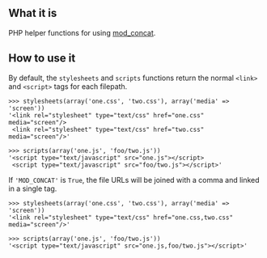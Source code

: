 ## What it is

PHP helper functions for using [mod_concat][].

## How to use it

By default, the `stylesheets` and `scripts` functions return the normal
`<link>` and `<script>` tags for each filepath.

    >>> stylesheets(array('one.css', 'two.css'), array('media' => 'screen'))
    '<link rel="stylesheet" type="text/css" href="one.css" media="screen"/>
     <link rel="stylesheet" type="text/css" href="two.css" media="screen"/>'

    >>> scripts(array('one.js', 'foo/two.js'))
    '<script type="text/javascript" src="one.js"></script>
     <script type="text/javascript" src="foo/two.js"></script>'

If `'MOD_CONCAT'` is `True`, the file URLs will be joined with a comma and
linked in a single tag.

    >>> stylesheets(array('one.css', 'two.css'), array('media' => 'screen'))
    '<link rel="stylesheet" type="text/css" href="one.css,two.css" media="screen"/>'

    >>> scripts(array('one.js', 'foo/two.js'))
    '<script type="text/javascript" src="one.js,foo/two.js"></script>'

[mod_concat]: http://code.google.com/p/modconcat/
